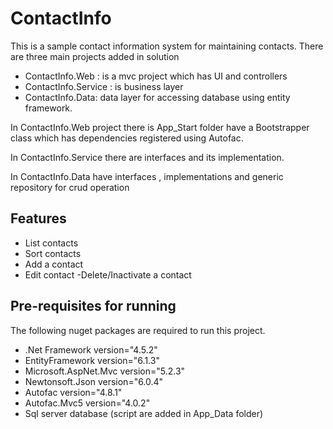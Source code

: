 # ContactInfo
This is a sample contact information system for maintaining contacts.
There are three main projects added in solution
- ContactInfo.Web : is a mvc project which has UI and controllers
- ContactInfo.Service : is business layer
- ContactInfo.Data: data layer for accessing database using entity framework.

In ContactInfo.Web project there is App_Start folder have a Bootstrapper class which has dependencies registered using Autofac.

In ContactInfo.Service there are interfaces and its implementation.

In ContactInfo.Data have interfaces , implementations and generic repository for crud operation 

## Features
- List contacts 
- Sort contacts
- Add a contact 
- Edit contact
-Delete/Inactivate a contact

## Pre-requisites for running
The following nuget packages are required to run this project.
- .Net Framework version="4.5.2"
- EntityFramework version="6.1.3"
- Microsoft.AspNet.Mvc version="5.2.3" 
- Newtonsoft.Json version="6.0.4"
- Autofac version="4.8.1"
- Autofac.Mvc5 version="4.0.2"
- Sql server database (script are added in App_Data folder)

